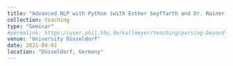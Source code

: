 ```yaml
---
title: "Advanced NLP with Python (with Esther Seyffarth and Dr. Rainer Osswald)"
collection: teaching
type: "Seminar"
#permalink: https://user.phil.hhu.de/kallmeyer/teaching/parsing-beyond-cfg-sommer-2018/
venue: "University Düsseldorf"
date: 2021-04-01
location: "Düsseldorf, Germany"
---
```


